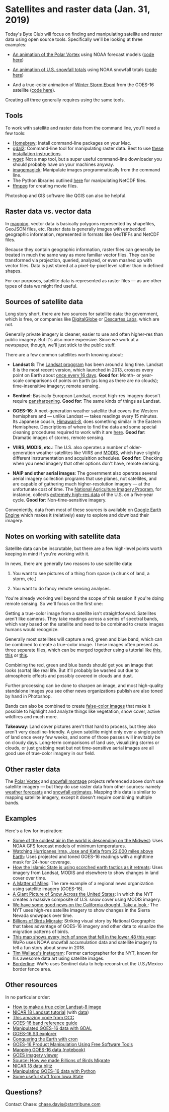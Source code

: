 # Satellites and raster data (Jan. 31, 2019)

Today's Byte Club will focus on finding and manipulating satellite and raster data using open source tools. Specifically we'll be looking at three examples:

  * [An animation of the Polar Vortex](https://twitter.com/chasedavis/status/1090729970706591744) using NOAA forecast models ([code here](https://github.com/cjdd3b/polar-vortex))

  * [An animation of U.S. snowfall totals](https://twitter.com/chasedavis/status/1086224515343024128) using NOAA snowfall totals ([code here](https://github.com/cjdd3b/snowfall-montage))

  * And a true-color animation of [Winter Storm Eboni](https://twitter.com/chasedavis/status/1078655411333541889) from the GOES-16 satellite ([code here](https://github.com/cjdd3b/goes16-eboni)).

Creating all three generally requires using the same tools.

## Tools

To work with satellite and raster data from the command line, you'll need a few tools:

  * [Homebrew](https://brew.sh/): Install command-line packages on your Mac.
  * [gdal2](https://www.gdal.org/): Command-line tool for manipulating raster data. Best to use [these installation instructions](https://varunpant.com/posts/gdal-2-on-mac-with-homebrew).
  * [wget](https://www.gnu.org/software/wget/): Not a map tool, but a super useful command-line downloader you should probably have on your machines anyway.
  * [imagemagick](https://www.imagemagick.org/): Manipulate images programmatically from the command line.
  * The Python libraries outlined [here](https://github.com/cjdd3b/goes16-eboni/blob/master/_plot_image.py) for manipulating NetCDF files.
  * [ffmpeg](https://www.ffmpeg.org/) for creating movie files.

Photoshop and GIS software like QGIS can also be helpful.

## Raster data vs. vector data

In [mapping](https://gisgeography.com/spatial-data-types-vector-raster/), vector data is basically polygons represented by shapefiles, GeoJSON files, etc. Raster data is generally images with embedded geographic information, represented in formats like GeoTIFFs and NetCDF files.

Because they contain geographic information, raster files can generally be treated in much the same way as more familiar vector files. They can be transformed via projection, queried, analyzed, or even mashed up with vector files. Data is just stored at a pixel-by-pixel level rather than in defined shapes.

For our purposes, satellite data is represented as raster files — as are other types of data we might find useful.

## Sources of satellite data

Long story short, there are two sources for satellite data: the government, which is free, or companies like [DigitalGlobe](https://www.digitalglobe.com/) or [Descartes Labs](https://www.descarteslabs.com/), which are not.

Generally private imagery is cleaner, easier to use and often higher-res than public imagery. But it's also more expensive. Since we work at a newspaper, though, we'll just stick to the public stuff.

There are a few common satellites worth knowing about:

  * **Landsat 8**: The [Landsat proggram](https://landsat.usgs.gov/landsat-8) has been around a long time. Landsat 8 is the most recent version, which launched in 2013, crosses every point on Earth about [once every 16 days](https://landsat.usgs.gov/what-acquisition-schedule-landsat). **Good for**: Month- or year-scale comparisons of points on Earth (as long as there are no clouds); time-insensitive imagery; remote sensing.

  * **Sentinel**: Basically European Landsat, except high-res imagery doesn't require [pansharpening](https://blog.mapbox.com/pansharpening-satellite-imagery-for-easier-tracing-into-openstreetmap-79a0db1c35cb). **Good for**: The same kinds of things as Landsat.

  * **GOES-16**: A next-generation weather satellite that covers the Western hemisphere and — unlike Landsat — takes readings every 15 minutes. Its Japanese cousin, [Himawari-8](https://www.ssd.noaa.gov/jma/japan.html), does something similar in the Eastern Hemisphere. Descriptions of where to find the data and some special cleaning procedures required to work with it are [here](https://github.com/cjdd3b/goes16-eboni). **Good for**: Dramatic images of storms, remote sensing.

  * **VIIRS, MODIS, etc.**: The U.S. also operates a number of older-generation weather satellites like VIIRS and [MODIS](https://developers.google.com/earth-engine/datasets/catalog/modis), which have slightly different instrumentation and acquisition schedules. **Good for**: Checking when you need imagery that other options don't have, remote sensing.

  * **NAIP and other aerial images**: The government also operates several aerial imagery collection programs that use planes, not satellites, and are capable of gathering much higher-resolution imagery — at the unfortunate cost of time. The [National Agriculture Imagery Program](https://www.fsa.usda.gov/programs-and-services/aerial-photography/imagery-programs/naip-imagery/), for instance, collects [extremely high-res data](https://developers.google.com/earth-engine/datasets/catalog/USDA_NAIP_DOQQ) of the U.S. on a five-year cycle. **Good for**: Non-time-sensitive imagery.

Conveniently, data from most of these sources is available on [Google Earth Engine](https://developers.google.com/earth-engine/) which makes it (relatively) easy to explore and download their imagery.

## Notes on working with satellite data

Satellite data can be inscrutable, but there are a few high-level points worth keeping in mind if you're working with it.

In news, there are generally two reasons to use satellite data:

  1. You want to see pictures of a thing from space (a chunk of land, a storm, etc.)

  2. You want to do fancy remote sensing analyses.

You're already working well beyond the scope of this session if you're doing remote sensing. So we'll focus on the first one:

Getting a true-color image from a satellite isn't straightforward. Satellites aren't like cameras. They take readings across a series of spectral bands, which vary based on the satellite and need to be combined to create images humans would recognize.

Generally most satellites will capture a red, green and blue band, which can be combined to create a true-color image. These images often present as three separate files, which can be merged together using a tutorial like [this](https://docs.mapbox.com/help/tutorials/processing-satellite-imagery/), [this](https://blog.mapbox.com/processing-landsat-8-using-open-source-tools-d1c40d442263) or [this](https://blog.mapbox.com/putting-landsat-8s-bands-to-work-631c4029e9d1).

Combining the red, green and blue bands should get you an image that looks (sorta) like real life. But it'll probably be washed out due to atmospheric effects and possibly covered in clouds and dust.

Further processing can be done to sharpen an image, and most high-quality standalone images you see other news organizations publish are also toned by hand in Photoshop.

Bands can also be combined to create [false-color images](https://en.wikipedia.org/wiki/False_color) that make it possible to highlight and analyze things like vegetation, snow cover, active wildfires and much more.

**Takeaway**: Land cover pictures aren't that hard to process, but they also aren't very deadline-friendly. A given satellite might only over a single patch of land once every few weeks, and some of those passes will inevitably be on cloudy days. Long-term comparisons of land use, visualizing storms or clouds, or just grabbing neat but not time-sensitive aerial images are all good use of true-color imagery in our field.

## Other raster data

The [Polar Vortex]((https://github.com/cjdd3b/polar-vortex)) and [snowfall montage]((https://github.com/cjdd3b/snowfall-montage)) projects referenced above don't use satellite imagery — but they do use raster data from other sources: namely [weather forecasts](https://www.ncdc.noaa.gov/data-access/model-data/model-datasets/global-forcast-system-gfs) and [snowfall estimates](https://www.nohrsc.noaa.gov/snowfall/). Mapping this data is similar to mapping satellite imagery, except it doesn't require combining multiple bands.

## Examples

Here's a few for inspiration:

  * [Some of the coldest air in the world is descending on the Midwest](https://www.washingtonpost.com/graphics/2019/national/polar-vortex-globe/?utm_term=.47adb92c8518): Uses NOAA GFS forecast models of minimum temperatures.
  * [Watching Hurricanes Irma, Jose and Katia from 22,000 miles above Earth](https://www.nytimes.com/interactive/2017/09/12/us/hurricane-irma-satellite-images.html): Uses projected and toned GOES-16 readings with a nighttime mask for 24-hour coverage.
  * [How the Islamic State is using scorched earth tactics as it retreats](https://www.washingtonpost.com/graphics/world/islamic-state-oil-fire/): Uses imagery from Landsat, MODIS and elsewhere to show changes in land cover over time.
  * [A Matter of Miles](http://www.tampabay.com/projects/2017/hurricane-irma/matter-of-miles/): The rare example of a regional news organization using satellite imagery (GOES-16).
  * [A Giant Picture of Snow Across the United States](https://www.nytimes.com/interactive/2015/03/05/us/one-giant-picture-of-all-the-snow-across-the-us.html): In which the NYT creates a massive composite of U.S. snow cover using MODIS imagery.
  * [We have some good news on the California drought. Take a look.](https://www.nytimes.com/interactive/2017/03/22/us/california-measuring-snowpack.html): The NYT uses high-res satellite imagery to show changes in the Sierra Nevada snowpack over time.
  * [Billions of Birds Migrate](https://www.nationalgeographic.com/magazine/2018/03/bird-migration-interactive-maps/): Striking visual story by National Geographic that takes advantage of GOES-16 imagery and other data to visualize the migration patterns of birds.
  * [This map shows every inch of snow that fell in the lower 48 this year](https://www.washingtonpost.com/graphics/2018/national/snow-accumulation/): WaPo uses NOAA snowfall accumulation data and satellite imagery to tell a fun story about snow in 2018.
  * [Tim Wallace's Instagram](https://www.instagram.com/_tim.wallace_/): Former cartographer for the NYT, known for his awesome data art using satellite images.
  * [Borderline](https://www.washingtonpost.com/graphics/2018/national/us-mexico-border-flyover/): WaPo uses Sentinel data to help reconstruct the U.S./Mexico border fence area.

## Other resources

In no particular order:

  - [How to make a true color Landsat-8 image](https://earthobservatory.nasa.gov/blogs/elegantfigures/2013/10/22/how-to-make-a-true-color-landsat-8-image/)
  - [NICAR 18 Landsat tutorial](https://github.com/yanofsky/nicar18-landsat) (with [data](https://www.dropbox.com/sh/c5c5nfcyzus1bmg/AADWW5lMhwRc8QA3oJl_NPZda/Creating_your_first_satellite_image_1187?dl=0))
  - [This amazing code from OCC](https://github.com/occ-data/goes16-play)
  - [GOES-16 band reference guide](https://www.weather.gov/media/crp/GOES_16_Guides_FINALBIS.pdf)
  - [Manipulated GOES-16 data with GDAL](http://edc.occ-data.org/goes16/gdal)
  - [GOES-16 S3 explorer](https://noaa-goes16.s3.amazonaws.com/index.html)
  - [Conquering the Earth with cron](https://hackaday.com/2018/06/25/conquering-the-earth-with-cron/)
  - [GOES-16 Product Manipulation Using Free Software Tools](https://geonetcast.wordpress.com/2017/02/08/goes-16-product-manipulation-using-free-software-tools/)
  - [Mapping GOES-16 data (notebook)](https://github.com/blaylockbk/pyBKB_v2/blob/master/BB_goes16/mapping_GOES16_data.ipynb)
  - [GOES imagery viewer](https://www.ssec.wisc.edu/data/geo/#/about?satellite=goes-16&end_datetime=latest&n_images=1&coverage=conus&channel=02&image_quality=gif&anim_method=javascript)
  - [Source: How we made Billions of Birds Migrate](https://source.opennews.org/articles/how-we-made-billions-birds-migrate/)
  - [NICAR 18 data blitz](https://github.com/jmuyskens/nicar18-data-blitz-goes-16)
  - [Manipulating GOES-16 data with Python](https://geonetcast.wordpress.com/2017/08/18/geonetclass-manipulating-goes-16-data-with-python-part-vii/)
  - [Some useful stuff from Iowa State](https://mesonet.agron.iastate.edu/GIS/goes.phtml)

## Questions?

Contact Chase: chase.davis@startribune.com